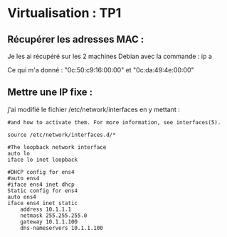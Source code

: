 # Virtualisation : TP1


## Récupérer les adresses MAC :
 
Je les ai récupéré sur les 2 machines Debian avec la commande : ip a

Ce qui m'a donné : "0c:50:c9:16:00:00" et "0c:da:49:4e:00:00"

## Mettre une IP fixe :
 
j'ai modifié le fichier /etc/network/interfaces en y mettant :

    #and how to activate them. For more information, see interfaces(5).

    source /etc/network/interfaces.d/*

    #The loopback network interface
    auto lo
    iface lo inet loopback

    #DHCP config for ens4
    #auto ens4
    #iface ens4 inet dhcp
    Static config for ens4
    auto ens4
    iface ens4 inet static
        address 10.1.1.1
        netmask 255.255.255.0
        gateway 10.1.1.100
        dns-nameservers 10.1.1.100
